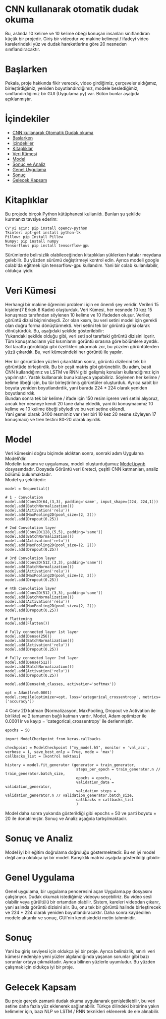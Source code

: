 # CNN kullanarak otomatik dudak okuma
Bu, aslında 10 kelime ve 10 kelime öbeği konuşan insanları sınıflandıran küçük bir projedir. Giriş bir videodur ve makine kelimeyi / ifadeyi video karelerindeki yüz ve dudak hareketlerine göre 20 nesneden sınıflandıracaktır.

# Başlarken
Pekala, proje hakkında fikir verecek, video girdiğimiz, çerçeveler aldığımız, birleştirdiğimiz, yeniden boyutlandırdığımız, modele beslediğimiz, sınıflandırdığımız bir GUI (Uygulama.py) var. Bütün bunlar aşağıda açıklanmıştır.

İçindekiler
=================
<!--ts-->
   * [CNN kullanarak Otomatik Dudak okuma](#cnn-kullanarak-otomatik-dudak-okuma)
   * [Başlarken](#başlarken)
   * [İçindekiler](#içindekiler)
   * [Kitaplıklar](#kitaplıklar)
   * [Veri Kümesi](#veri-kümesi)
   * [Model](#model)
   * [Sonuç ve Analiz](#sonuç-ve-analiz)
   * [Genel Uygulama](#genel-uygulama)
   * [Sonuç](#sonuç)
   * [Gelecek Kapsam](#gelecek-kapsam)
<!--te-->

# Kitaplıklar
Bu projede birçok Python kütüphanesi kullanıldı. Bunları şu şekilde kurmanızı tavsiye ederim:
```
CV'yi açın: pip install opencv-python
Tkinter: apt-get install python-tk
Pillow: pip Install Pillow
Numpy: pip install numpy
Tensorflow: pip install tensorflow-gpu
```
Sürümlerde belirsizlik olabileceğinden kitaplıkları yüklerken hatalar meydana gelebilir. Bu yüzden sürümü değiştirmeyi kontrol edin. Ayrıca modeli google colab'da eğitmek için tensorflow-gpu kullandım. Yani bir colab kullanılabilir, oldukça iyidir.

# Veri Kümesi
Herhangi bir makine öğrenimi problemi için en önemli şey veridir. Verileri 15 kişiden(7 Erkek 8 Kadın) oluşturduk. Veri Kümesi, her nesnede 10 kez 15 konuşmacı tarafından söylenen 10 kelime ve 10 ifadeden oluşur.
Veriler, görüntü dizisi biçimindeydi. Zor olan kısım, bu veri setini model için gerekli olan doğru forma dönüştürmekti.
Veri setini tek bir görüntü girişi olarak dönüştürdük. Bu, aşağıdaki şekilde gösterilebilir:
<br/>
Yukarıdaki şekilde olduğu gibi, veri seti sol taraftaki görüntü dizisini içerir. Tüm konuşmacıların yüz kısımlarını görüntü sırasına göre bölümlere ayırdık. Sol tarafta görüldüğü gibi özellikleri çıkarmak zor, bu yüzden görüntülerden yüzü çıkardık. Bu, veri kümesindeki her görüntü ile yapılır.

Her bir görüntüden yüzleri çıkardıktan sonra, görüntü dizilerini tek bir görüntüde birleştirdik. Bu bir çeşit matris gibi görünebilir. Bu adım, basit CNN kullandığımız ve LSTM ve RNN gibi gelişmiş konuları kullandığımız için yapılmıştır. Yastık kullanarak bunu kolayca yapabiliriz. Söylenen her kelime / kelime öbeği için, bu tür birleştirilmiş görüntüler oluşturduk.
Ayrıca sabit bir boyuta yeniden boyutlandırdık, yani burada 224 * 224 olarak yeniden boyutlandırdık.
<br/>
Bundan sonra tek bir kelime / ifade için 150 resim içeren veri setini alıyoruz, ancak her nesneye kendi 20 tane daha ekledik, yani iki konuşmacımız 10 kelime ve 10 kelime öbeği söyledi ve bu veri setine eklendi.
<br/>
Yani genel olarak 3400 resmimiz var (her biri 10 kez 20 nesne söyleyen 17 konuşmacı) ve tren testini 80-20 olarak ayırdık.

# Model
Veri kümesini doğru biçimde aldıktan sonra, sonraki adım Uygulama Modeli'dir.
<br/>
Modelin tamamı ve uygulaması, modeli oluşturduğumuz [Model.ipynb](Model.ipynb) dosyasındadır. Dosyada Görüntü veri üreteci, çeşitli CNN katmanları, analiz bölümü bulunmaktadır.
<br/>
Model şu şekildedir:
```
model = Sequential()

# 1 - Convolution
model.add(Conv2D(64,(3,3), padding='same', input_shape=(224, 224,1)))
model.add(BatchNormalization())
model.add(Activation('relu'))
model.add(MaxPooling2D(pool_size=(2, 2)))
model.add(Dropout(0.25))

# 2nd Convolution layer
model.add(Conv2D(128,(5,5), padding='same'))
model.add(BatchNormalization())
model.add(Activation('relu'))
model.add(MaxPooling2D(pool_size=(2, 2)))
model.add(Dropout(0.25))

# 3rd Convolution layer
model.add(Conv2D(512,(3,3), padding='same'))
model.add(BatchNormalization())
model.add(Activation('relu'))
model.add(MaxPooling2D(pool_size=(2, 2)))
model.add(Dropout(0.25))

# 4th Convolution layer
model.add(Conv2D(512,(3,3), padding='same'))
model.add(BatchNormalization())
model.add(Activation('relu'))
model.add(MaxPooling2D(pool_size=(2, 2)))
model.add(Dropout(0.25))

# Flattening
model.add(Flatten())

# Fully connected layer 1st layer
model.add(Dense(256))
model.add(BatchNormalization())
model.add(Activation('relu'))
model.add(Dropout(0.25))

# Fully connected layer 2nd layer
model.add(Dense(512))
model.add(BatchNormalization())
model.add(Activation('relu'))
model.add(Dropout(0.25))

model.add(Dense(nb_classes, activation='softmax'))

opt = Adam(lr=0.0001)
model.compile(optimizer=opt, loss='categorical_crossentropy', metrics=['accuracy'])
```
   4 Conv 2D katman (Normalizasyon, MaxPooling, Dropout ve Activation ile birlikte) ve 2 tamamen bağlı katman vardır. Model, Adam optimizer ile 0.0001 lr ve
kayıp = 'categorical_crossentropy' ile derlenmiştir.
```
epochs = 50

import ModelCheckpoint from keras.callbacks

checkpoint = ModelCheckpoint ("my_model.h5", monitor = 'val_acc', verbose = 1, save_best_only = True, mode = 'max')
callbacks_list = [kontrol noktası]

history = model.fit_generator (generator = train_generator,
                                steps_per_epoch = train_generator.n // train_generator.batch_size,
                                epochs = epochs,
                                validation_data = validation_generator,
                                validation_steps = validation_generator.n // validation_generator.batch_size,
                                callbacks = callbacks_list
                                )
```
Model daha sonra yukarıda gösterildiği gibi epochs = 50 ve parti boyutu = 20 ile donatılmıştır. Sonuç ve Analiz aşağıda tartışılmaktadır.
<br/>
# Sonuç ve Analiz
Model iyi bir eğitim doğrulama doğruluğu göstermektedir. Bu en iyi model değil ama oldukça iyi bir model. Karışıklık matrisi aşağıda gösterildiği gibidir:


# Genel Uygulama
Genel uygulama, bir uygulama penceresini açan Uygulama.py dosyasını çalıştırıyor. Dudak okumak istediğimiz videoyu seçebiliriz. Bu video sesli olabilir veya gürültülü bir ortamdan olabilir.
Sistem, kareleri videodan çıkarır, yani aslında görüntü dizisini alır. Bu, onu tek bir görüntü halinde birleştirecek ve 224 * 224 olarak yeniden boyutlandıracaktır. Daha sonra kaydedilen modele aktarılır ve sonuç, GUI'nin kendisindeki metin tahminidir.

# Sonuç
Yani bu giriş seviyesi için oldukça iyi bir proje. Ayrıca belirsizlik, sınırlı veri kümesi nedeniyle yeni yüzler algılandığında yaşanan sorunlar gibi bazı sorunlar ortaya çıkmaktadır. Ayrıca bilinen yüzlerle uyumludur. Bu yüzden çalışmak için oldukça iyi bir proje.

# Gelecek Kapsam
Bu proje gerçek zamanlı dudak okuma uygulanarak genişletilebilir, bu veri setine daha fazla yüz eklenerek sağlanabilir. Türkçe dilindeki birbirine yakın kelimeler için, bazı NLP ve LSTM / RNN teknikleri eklenerek de ele alınabilir.
